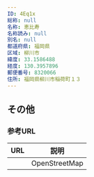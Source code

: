 ```yaml
---
ID: 4Eq1x
総称: null
名称: 恵比寿
名称読み: null
別名: null
都道府県: 福岡県
区域: 柳川市
緯度: 33.1586488
経度: 130.3957896
郵便番号: 8320066
住所: 福岡県柳川市稲荷町１３
---
```


## その他

### 参考URL

| URL | 説明          |
| --- | ------------- |
|     | OpenStreetMap |
